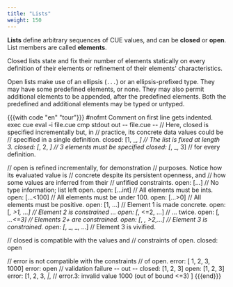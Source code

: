 ```yaml
---
title: "Lists"
weight: 150
---
```


**Lists** define arbitrary sequences of CUE values,
and can be **closed** or **open**.
List members are called **elements**.

Closed lists state and fix their number of elements statically on every
definition of their elements or refinement of their elements' characteristics.

Open lists make use of an ellipsis (`...`) or an ellipsis-prefixed type.
They may have some predefined elements, or none.
They may also permit additional elements to be appended,
after the predefined elements.
Both the predefined and additional elements may be typed or untyped.

{{{with code "en" "tour"}}}
#nofmt Comment on first line gets indented.
exec cue eval -i file.cue
cmp stdout out
-- file.cue --
// Here, closed is specified incrementally but, in
// practice, its concrete data values could be
// specified in a single definition.
closed: [1, _, _] // The list is fixed at length 3.
closed: [_, 2, _] // 3 elements must be specified
closed: [_, _, 3] // for every definition.

// open is refined incrementally, for demonstration
// purposes. Notice how its evaluated value is
// concrete despite its persistent openness, and
// how some values are inferred from their
// unfified constraints.
open: [...] // No type information; list left open.
open: [...int] // All elements must be ints.
open: [...<100] // All elements must be under 100.
open: [...>0] // All elements must be positive.
open: [1, ...] // Element 1 is made concrete.
open: [_, >1, ...] // Element 2 is constrained ...
open: [_, <=2, ...] // ... twice.
open: [_, ...<=3] // Elements 2+ are constrained.
open: [_, _, >2,...] // Element 3 is constrained.
open: [_, _, _, ...] // Element 3 is vivified.

// closed is compatible with the values and
// constraints of open.
closed: open

// error is not compatible with the constraints
// of open.
error: [ 1, 2, 3, 1000]
error: open // validation failure
-- out --
closed: [1, 2, 3]
open: [1, 2, 3]
error: [1, 2, 3, _|_, // error.3: invalid value 1000 (out of bound <=3)
]
{{{end}}}

<!-- TODO: is this example worth saving?
{{{with code "en" "lists"}}}
exec cue eval -i lists.cue
cmp stdout result.txt
-- lists.cue --
import "list"

// uint8 is a predefined identifier for the bound
// >=0 & <=255, and list.Repeat(X,Y) returns a
// list containing list X repeated Y times.
IP: list.Repeat([uint8], 4)

// IPv4 private subnets, as defined in RFC1918.
rfc1918: {
	// Each member of rfc1918 is unified with
	// IP, thereby fixing its length at 4 and
	// constraining its elements to uint8.
	[_]: IP

	// We do not have to specify a value for
	// all the elements of each member - only
	// those that need to be constrained by
	// the rules of RFC1918.
	"10.0.0.0/8": [10, ...]
	"192.168.0.0/16": [192, 168, ...]
	"172.16.0.0/12": [172, >=16 & <=32, ...]
}

PrivateIP:
	rfc1918."10.0.0.0/8" |
	rfc1918."192.168.0.0/16" |
	rfc1918."172.16.0.0/12"

valid: PrivateIP
valid: [10, 2, 3, 4]

invalid: PrivateIP
invalid: [203, 0, 113, 42] // validation failure
-- result.txt --
IP: [uint8, uint8, uint8, uint8]
rfc1918: {
    "10.0.0.0/8": [10, uint8, uint8, uint8]
    "192.168.0.0/16": [192, 168, uint8, uint8]
    "172.16.0.0/12": [172, uint & >=16 & <=32, uint8, uint8]
}
PrivateIP: [10, uint8, uint8, uint8] | [192, 168, uint8, uint8] | [172, uint & >=16 & <=32, uint8, uint8]
valid: [10, 2, 3, 4]
invalid: _|_ // invalid: 3 errors in empty disjunction: (and 3 more errors)
{{{end}}}
-->
